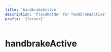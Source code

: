 ```yaml
---
title: 'handbrakeActive'
description: 'Placeholder for handbrakeActive'
prefix: '[Server]'
---
```


# handbrakeActive
